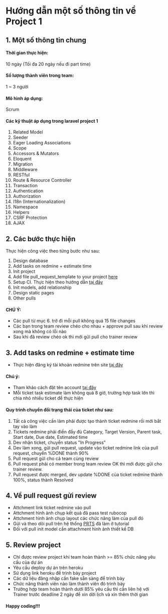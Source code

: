 # Hướng dẫn một số thông tin về Project 1

## 1. Một số thông tin chung
#### Thời gian thực hiện:
10 ngày (Tối đa 20 ngày nếu đi part time)
#### Số lượng thành viên trong team:
1 ~ 3 người
#### Mô hình áp dụng:
Scrum

#### Các kỹ thuật áp dụng trong laravel project 1
1. Related Model
2. Seeder
3. Eager Loading Associations
4. Scope
5. Accessors & Mutators
6. Eloquent
7. Migration
8. Middleware
9. RESTful
10. Route & Resource Controller
11. Transaction
12. Authentication
13. Authorization
14. I18n (Internationalization)
15. Namespace
16. Helpers
17. CSRF Protection
18. AJAX

## 2. Các bước thực hiện
Thực hiện công việc theo từng bước như sau:
1. Design database
2. Add tasks on redmine + estimate time
3. Init project
4. Add file pull_request_template to your project [here](https://github.com/framgia/Training-Guideline/blob/master/Laravel/PULL_REQUEST_TEMPLATE.md)
5. Setup CI. Thực hiện theo hướng dẫn [tại đây](https://github.com/framgia/Training-Guideline/blob/master/Laravel/setup_ci.md)
6. Init models, add relationship
7. Design static pages
8. Other pulls

#### CHÚ Ý:
- Các pull từ mục 6. trở đi mỗi pull không quá 15 file changes
- Các bạn trong team review chéo cho nhau + approve pull sau khi review xong mà không có lỗi nào
- Sau khi đã review chéo ok thì mới gửi pull cho trainer review

## 3. Add tasks on redmine + estimate time
- Thực hiện đăng ký tài khoản redmine trên site [tại đây](https://edu-redmine.sun-asterisk.vn/)
#### Chú ý:
- Tham khảo cách đặt tên account [tại đây](https://github.com/framgia/Training-Guideline/blob/master/Rails/RegisterEduRedmine.png)
- Mỗi ticket task estimate làm không quá 8 giờ, trường hợp task lớn thì chia nhỏ nhiều ticket để thực hiện
#### Quy trình chuyển đổi trạng thái của ticket như sau:
1. Tất cả công việc cần làm phải được tạo thành ticket redmine rồi mới bắt tay vào làm
2. Tickets redmine phải điền đầy đủ Category, Target Version, Parent task, Start date, Due date, Estimated time
3. Dev nhận ticket, chuyển status "In Progress"
4. Dev làm xong, gửi pull request, update vào ticket redmine link của pull request, chuyển %DONE thành 90%
5. Pull request gửi cho cả team cùng review
6. Pull request phải có member trong team review OK thì mới được gửi cho trainer review.
7. Pull request được merged, dev update %DONE của ticket redmine thành 100%, status thành Resolved

## 4. Về pull request gửi review
- Attchment link ticket redmine vào pull
- Attchment hình ảnh chụp kết quả đã pass test rubocop
- Attchment hình ảnh chụp layout các chức năng làm của pull đó
- Gửi và theo dõi pull trên hệ thống [PRTS](https://prts.sun-asterisk.vn/) đã làm ở tutorial
- Đối với pull init model cần attachment hình ảnh thiết kế DB

## 5. Review project
- Chỉ được review project khi team hoàn thành >= 85% chức năng yêu cầu của dự án
- Yêu cầu deploy dự án trên heroku
- Sử dụng link heroku để trình bày project
- Các dữ liệu đăng nhập cần fake sẵn sàng để trình bày
- Chức năng thành viên nào làm thành viên đó trình bày
- Trường hợp team hoàn thành dưới 85% yêu cầu thì cần liên hệ với Trainer trước deadline 2 ngày để xin dời lịch và xin thêm thời gian

#### Happy coding!!!
